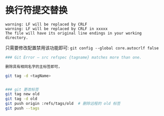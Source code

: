 # 换行符提交替换

```git
warning: LF will be replaced by CRLF
warning: LF will be replaced by CRLF in xxxxx
The file will have its original line endings in your working directory.
```

只需要修改配置禁用该功能即可:
`git config --global core.autocrlf false`

```bash
### Git Error – src refspec {tagname} matches more than one.

删除具有相同名字的主标签即可，

git tag -d <tagName>


### git 更改标签
git tag new old
git tag -d old
git push origin :refs/tags/old  # 删除远程的 old 标签
git push --tags

```
